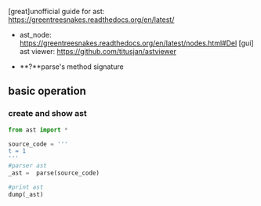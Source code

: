 [great]unofficial guide for ast: https://greentreesnakes.readthedocs.org/en/latest/
  * ast_node:  https://greentreesnakes.readthedocs.org/en/latest/nodes.html#Del
[gui] ast viewer: https://github.com/titusjan/astviewer

* **?**parse's method signature



## basic operation

### create and show ast
```python
from ast import *

source_code = '''
t = 1
'''
#parser ast
_ast =  parse(source_code)

#print ast
dump(_ast)

```
